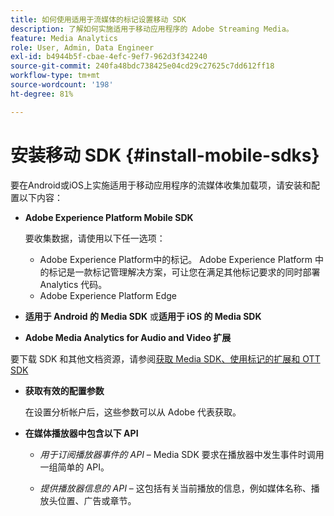 ```yaml
---
title: 如何使用适用于流媒体的标记设置移动 SDK
description: 了解如何实施适用于移动应用程序的 Adobe Streaming Media。
feature: Media Analytics
role: User, Admin, Data Engineer
exl-id: b4944b5f-cbae-4efc-9ef7-962d3f342240
source-git-commit: 240fa48bdc738425e04cd29c27625c7dd612ff18
workflow-type: tm+mt
source-wordcount: '198'
ht-degree: 81%

---
```


# 安装移动 SDK {#install-mobile-sdks}

要在Android或iOS上实施适用于移动应用程序的流媒体收集加载项，请安装和配置以下内容：

* **Adobe Experience Platform Mobile SDK**

  要收集数据，请使用以下任一选项：
   * Adobe Experience Platform中的标记。 Adobe Experience Platform 中的标记是一款标记管理解决方案，可让您在满足其他标记要求的同时部署 Analytics 代码。
   * Adobe Experience Platform Edge

* **适用于 Android 的 Media SDK** 或&#x200B;**适用于 iOS 的 Media SDK**

* **Adobe Media Analytics for Audio and Video 扩展**

要下载 SDK 和其他文档资源，请参阅[获取 Media SDK、使用标记的扩展和 OTT SDK](/help/getting-started/download-sdks.md)

* **获取有效的配置参数**

  在设置分析帐户后，这些参数可以从 Adobe 代表获取。

* **在媒体播放器中包含以下 API**

   * *用于订阅播放器事件的 API* – Media SDK 要求在播放器中发生事件时调用一组简单的 API。

   * *提供播放器信息的 API* – 这包括有关当前播放的信息，例如媒体名称、播放头位置、广告或章节。
